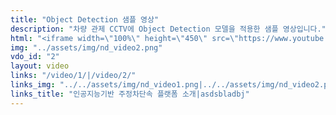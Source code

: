 ```yaml
---
title: "Object Detection 샘플 영상"
description: "차량 관제 CCTV에 Object Detection 모델을 적용한 샘플 영상입니다."
html: "<iframe width=\"100%\" height=\"450\" src=\"https://www.youtube.com/embed/xOdxYNpGHU0\" frameborder=\"0\" allow=\"accelerometer; autoplay; encrypted-media; gyroscope; picture-in-picture\" allowfullscreen></iframe>"
img: "../assets/img/nd_video2.png"
vdo_id: "2"
layout: video
links: "/video/1/|/video/2/"
links_img: "../../assets/img/nd_video1.png|../../assets/img/nd_video2.png"
links_title: "인공지능기반 주정차단속 플랫폼 소개|asdsbladbj"
---
```

